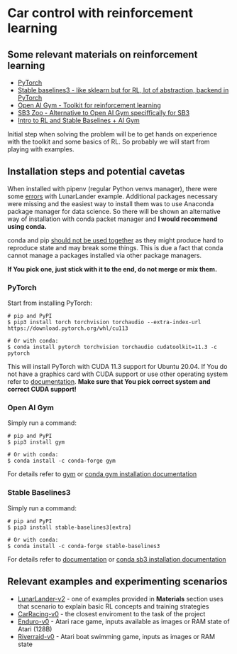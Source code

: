 # Car control with reinforcement learning 

## Some relevant materials on reinforcement learning

- [PyTorch](https://pytorch.org/)
- [Stable baselines3 - like sklearn but for RL, lot of abstraction, backend in PyTorch](https://github.com/DLR-RM/stable-baselines3)
- [Open AI Gym - Toolkit for reinforcement learning](https://gym.openai.com/)
- [SB3 Zoo - Alternative to Open AI Gym speciffically for SB3](https://github.com/DLR-RM/rl-baselines3-zoo)
- [Intro to RL and Stable Baselines + AI Gym](https://www.youtube.com/watch?v=XbWhJdQgi7E&list=PLQVvvaa0QuDf0O2DWwLZBfJeYY-JOeZB1)

Initial step when solving the problem will be to get hands on experience with
the toolkit and some basics of RL. So probably we will start from playing with 
examples.

## Installation steps and potential cavetas

When installed with pipenv (regular Python venvs manager), there were some [errors](https://stackoverflow.com/questions/44198228)
with LunarLander example. Additional packages necessary were missing and the 
easiest way to install them was to use Anaconda package manager for data science.
So there will be shown an alternative way of installation 
with conda packet manager and **I would recommend using conda.**

conda and pip [should not be used together](https://www.anaconda.com/blog/using-pip-in-a-conda-environment)
as they might produce hard to reproduce state and may break some things. This is
due a fact that conda cannot manage a packages installed via other package 
managers. 

**If You pick one, just stick with it to the end, do not merge or mix them.**

### PyTorch

Start from installing PyTorch:
```
# pip and PyPI
$ pip3 install torch torchvision torchaudio --extra-index-url https://download.pytorch.org/whl/cu113

# Or with conda: 
$ conda install pytorch torchvision torchaudio cudatoolkit=11.3 -c pytorch
```
This will install PyTorch with CUDA 11.3 support 
for Ubuntu 20.04. If You do not have a graphics card with CUDA support or use
other operating system refer to [documentation](https://pytorch.org/get-started/locally/).
**Make sure that You pick correct system and correct CUDA support!**

### Open AI Gym
Simply run a command:
```
# pip and PyPI
$ pip3 install gym

# Or with conda:
$ conda install -c conda-forge gym 
```
For details refer to [gym](https://gym.openai.com/docs/) or 
[conda gym installation documentation](https://anaconda.org/conda-forge/gym)

### Stable Baselines3 
Simply run a command:
```
# pip and PyPI
$ pip3 install stable-baselines3[extra]

# Or with conda:
$ conda install -c conda-forge stable-baselines3 
```
For details refer to [documentation](https://stable-baselines3.readthedocs.io/en/master/guide/install.html)
or [conda sb3 installation documentation](https://anaconda.org/conda-forge/stable-baselines3)

## Relevant examples and experimenting scenarios
- [LunarLander-v2](https://gym.openai.com/envs/LunarLander-v2/) - one of examples provided in **Materials** section uses that scenario to explain basic RL concepts and training strategies
- [CarRacing-v0](https://gym.openai.com/envs/CarRacing-v0/) - the closest enviroment to the task of the project
- [Enduro-v0](https://gym.openai.com/envs/Enduro-v0/) - Atari race game, inputs available as images or RAM state of Atari (128B)
- [Riverraid-v0](https://gym.openai.com/envs/Riverraid-v0/) - Atari boat swimming game, inputs as images or RAM state

